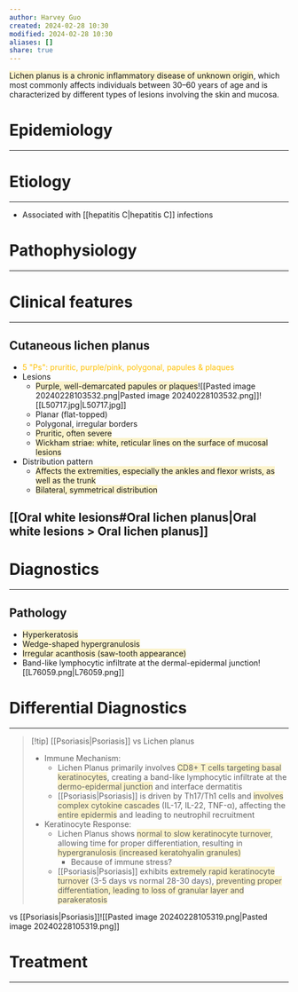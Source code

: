 ```yaml
---
author: Harvey Guo
created: 2024-02-28 10:30
modified: 2024-02-28 10:30
aliases: []
share: true
---
```

<span style="background:rgba(240, 200, 0, 0.2)">Lichen planus is a chronic inflammatory disease of unknown origin</span>, which most commonly affects individuals between 30–60 years of age and is characterized by different types of lesions involving the skin and mucosa.
# Epidemiology
---


# Etiology
---
- Associated with [[hepatitis C|hepatitis C]] infections

# Pathophysiology
---


# Clinical features
---
## Cutaneous lichen planus
- <font color="#ffc000">5 "Ps": pruritic, purple/pink, polygonal, papules & plaques</font>
- Lesions 
	- <span style="background:rgba(240, 200, 0, 0.2)">Purple, well-demarcated papules or plaques</span>![[Pasted image 20240228103532.png|Pasted image 20240228103532.png]]![[L50717.jpg|L50717.jpg]]
	- Planar (flat-topped)
	- Polygonal, irregular borders
	- <span style="background:rgba(240, 200, 0, 0.2)">Pruritic, often severe</span>
	- <span style="background:rgba(240, 200, 0, 0.2)">Wickham striae: white, reticular lines on the surface of mucosal lesions</span> 
- Distribution pattern
	- <span style="background:rgba(240, 200, 0, 0.2)">Affects the extremities, especially the ankles and flexor wrists, as well as the trunk</span>
	- <span style="background:rgba(240, 200, 0, 0.2)">Bilateral, symmetrical distribution</span>
## [[Oral white lesions#Oral lichen planus|Oral white lesions > Oral lichen planus]]

# Diagnostics
---
## Pathology
- <span style="background:rgba(240, 200, 0, 0.2)">Hyperkeratosis</span>
- <span style="background:rgba(240, 200, 0, 0.2)">Wedge-shaped hypergranulosis </span>
- <span style="background:rgba(240, 200, 0, 0.2)">Irregular acanthosis (saw-tooth appearance) </span>
- Band-like lymphocytic infiltrate at the dermal-epidermal junction![[L76059.png|L76059.png]]

# Differential Diagnostics
---
>[!tip] [[Psoriasis|Psoriasis]] vs Lichen planus
>- Immune Mechanism:
>	- Lichen Planus primarily involves <span style="background:rgba(240, 200, 0, 0.2)">CD8+ T cells targeting basal keratinocytes</span>, creating a band-like lymphocytic infiltrate at the <span style="background:rgba(240, 200, 0, 0.2)">dermo-epidermal junction</span> and interface dermatitis
>	- [[Psoriasis|Psoriasis]] is driven by Th17/Th1 cells and <span style="background:rgba(240, 200, 0, 0.2)">involves complex cytokine cascades</span> (IL-17, IL-22, TNF-α), affecting the <span style="background:rgba(240, 200, 0, 0.2)">entire epidermis</span> and leading to neutrophil recruitment
>- Keratinocyte Response:
>	- Lichen Planus shows <span style="background:rgba(240, 200, 0, 0.2)">normal to slow keratinocyte turnover</span>, allowing time for proper differentiation, resulting in <span style="background:rgba(240, 200, 0, 0.2)">hypergranulosis (increased keratohyalin granules)</span>
>		- Because of immune stress?
>	- [[Psoriasis|Psoriasis]] exhibits <span style="background:rgba(240, 200, 0, 0.2)">extremely rapid keratinocyte turnover</span> (3-5 days vs normal 28-30 days), <span style="background:rgba(240, 200, 0, 0.2)">preventing proper differentiation, leading to loss of granular layer and parakeratosis</span>

vs [[Psoriasis|Psoriasis]]![[Pasted image 20240228105319.png|Pasted image 20240228105319.png]]
# Treatment
---

